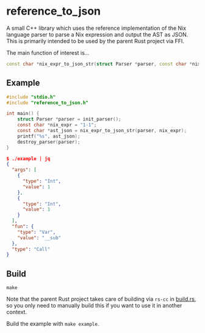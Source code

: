 # reference_to_json
A small C++ library which uses the reference implementation of the Nix language parser to parse a Nix expression and output the AST as JSON. This is primarily intended to be used by the parent Rust project via FFI.

The main function of interest is...
```cpp
const char *nix_expr_to_json_str(struct Parser *parser, const char *nix_expr);
```

## Example
```c
#include "stdio.h"
#include "reference_to_json.h"

int main() {
    struct Parser *parser = init_parser();
    const char *nix_expr = "1-1";
    const char *ast_json = nix_expr_to_json_str(parser, nix_expr);
    printf("%s", ast_json);
    destroy_parser(parser);
}
```
```json
$ ./example | jq
{
  "args": [
    {
      "type": "Int",
      "value": 1
    },
    {
      "type": "Int",
      "value": 1
    }
  ],
  "fun": {
    "type": "Var",
    "value": "__sub"
  },
  "type": "Call"
}
```

## Build
```
make
```

Note that the parent Rust project takes care of building via `rs-cc` in [build.rs](../build.rs), so you only need to manually build this if you want to use it in another context.

Build the example with `make example`.
